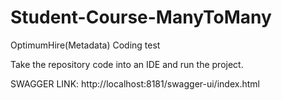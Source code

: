 # Student-Course-ManyToMany
OptimumHire(Metadata) Coding test

Take the repository code into an IDE and run the project.

SWAGGER LINK: http://localhost:8181/swagger-ui/index.html
